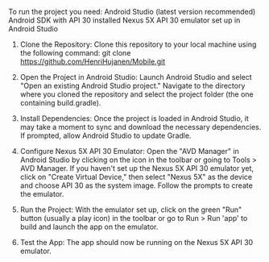 To run the project you need:
Android Studio (latest version recommended)
Android SDK with API 30 installed
Nexus 5X API 30 emulator set up in Android Studio

1. Clone the Repository:
Clone this repository to your local machine using the following command:
git clone https://github.com/HenriHujanen/Mobile.git

2. Open the Project in Android Studio:
Launch Android Studio and select "Open an existing Android Studio project." Navigate to the directory where you cloned the repository and select the project folder (the one containing build.gradle).

3. Install Dependencies:
Once the project is loaded in Android Studio, it may take a moment to sync and download the necessary dependencies. If prompted, allow Android Studio to update Gradle.

4. Configure Nexus 5X API 30 Emulator:
Open the "AVD Manager" in Android Studio by clicking on the icon in the toolbar or going to Tools > AVD Manager. If you haven't set up the Nexus 5X API 30 emulator yet, click on "Create Virtual Device," then select "Nexus 5X" as the device and choose API 30 as the system image. Follow the prompts to create the emulator.

5. Run the Project:
With the emulator set up, click on the green "Run" button (usually a play icon) in the toolbar or go to Run > Run 'app' to build and launch the app on the emulator.

6. Test the App:
The app should now be running on the Nexus 5X API 30 emulator.
